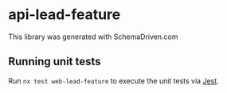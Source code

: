 
# api-lead-feature

This library was generated with SchemaDriven.com

## Running unit tests

Run `nx test web-lead-feature` to execute the unit tests via [Jest](https://jestjs.io).

